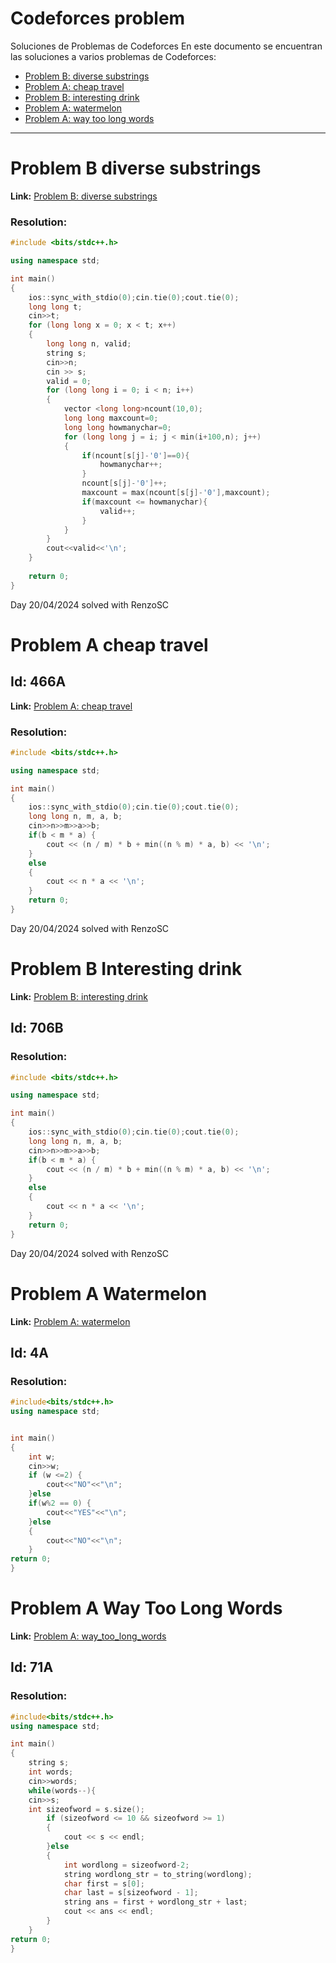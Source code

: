 # Codeforces problem


 Soluciones de Problemas de Codeforces En este documento se encuentran las soluciones a varios problemas de Codeforces:
  - [Problem B: diverse substrings](#problem-b-diverse-substrings) 
  - [Problem A: cheap travel](#problem-a-cheap-travel)
  - [Problem B: interesting drink](#problem-b-interesting-drink)
  - [Problem A: watermelon](#problem-a-watermelon)
  - [Problem A: way too long words](#problem-a-way-too-long-words)
 ---


# Problem B diverse substrings

**Link:** [Problem B: diverse substrings](https://codeforces.com/contest/1748/problem/B)
### Resolution:
``` c++
#include <bits/stdc++.h>

using namespace std;

int main()
{
    ios::sync_with_stdio(0);cin.tie(0);cout.tie(0);
    long long t;
    cin>>t;
    for (long long x = 0; x < t; x++)
    {
        long long n, valid;
        string s;
        cin>>n;
        cin >> s;
        valid = 0;
        for (long long i = 0; i < n; i++)
        {
            vector <long long>ncount(10,0);
            long long maxcount=0;
            long long howmanychar=0;
            for (long long j = i; j < min(i+100,n); j++)
            {
                if(ncount[s[j]-'0']==0){
                    howmanychar++;
                }
                ncount[s[j]-'0']++;
                maxcount = max(ncount[s[j]-'0'],maxcount);
                if(maxcount <= howmanychar){
                    valid++;
                }
            }
        }
        cout<<valid<<'\n';
    }
    
    return 0;
}
```
Day 20/04/2024 solved with RenzoSC


# Problem A cheap travel
## Id: 466A
**Link:** [Problem A: cheap travel](https://codeforces.com/problemset/problem/466/A)
### Resolution:

``` c++
#include <bits/stdc++.h>

using namespace std;

int main()
{
    ios::sync_with_stdio(0);cin.tie(0);cout.tie(0);
    long long n, m, a, b;
    cin>>n>>m>>a>>b;
    if(b < m * a) {
        cout << (n / m) * b + min((n % m) * a, b) << '\n';
    }    
    else
    {
        cout << n * a << '\n';
    }
    return 0;
}
```
Day 20/04/2024 solved with RenzoSC

# Problem B Interesting drink
**Link:** [Problem B: interesting drink](https://codeforces.com/problemset/problem/706/B)
## Id: 706B
### Resolution:
``` c++
#include <bits/stdc++.h>

using namespace std;

int main()
{
    ios::sync_with_stdio(0);cin.tie(0);cout.tie(0);
    long long n, m, a, b;
    cin>>n>>m>>a>>b;
    if(b < m * a) {
        cout << (n / m) * b + min((n % m) * a, b) << '\n';
    }    
    else
    {
        cout << n * a << '\n';
    }
    return 0;
}
```
Day 20/04/2024 solved with RenzoSC

# Problem A Watermelon
**Link:** [Problem A: watermelon](https://codeforces.com/problemset/problem/4/A)
## Id: 4A
### Resolution:
``` c++
#include<bits/stdc++.h>
using namespace std;


int main()
{
    int w;
    cin>>w;
    if (w <=2) {
        cout<<"NO"<<"\n";
    }else
    if(w%2 == 0) {
        cout<<"YES"<<"\n";
    }else 
    {
        cout<<"NO"<<"\n";
    }
return 0;
}
```

# Problem A Way Too Long Words
**Link:** [Problem A: way_too_long_words](https://codeforces.com/contest/71/problem/A)
## Id: 71A
### Resolution:

``` c++
#include<bits/stdc++.h>
using namespace std;

int main()
{
    string s;
    int words;
    cin>>words;
    while(words--){
    cin>>s;
    int sizeofword = s.size();
        if (sizeofword <= 10 && sizeofword >= 1) 
        {
            cout << s << endl;
        }else
        {
            int wordlong = sizeofword-2;
            string wordlong_str = to_string(wordlong);
            char first = s[0];
            char last = s[sizeofword - 1];
            string ans = first + wordlong_str + last; 
            cout << ans << endl;
        }
    }
return 0;
}
```
